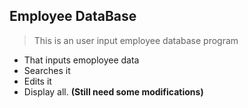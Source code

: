 ## Employee DataBase
 
> This is an user input employee database program
* That inputs emoployee data 
* Searches it  
* Edits it 
* Display all.
**(Still need some modifications)**